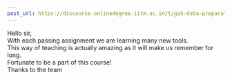 ```yaml
---
post_url: https://discourse.onlinedegree.iitm.ac.in/t/ga5-data-preparation-discussion-thread-tds-jan-2025/166576/90
---
```

Hello sir,  
With each passing assignment we are learning many new tools.  
This way of teaching is actually amazing as it will make us remember for long.  
Fortunate to be a part of this course!  
Thanks to the team
